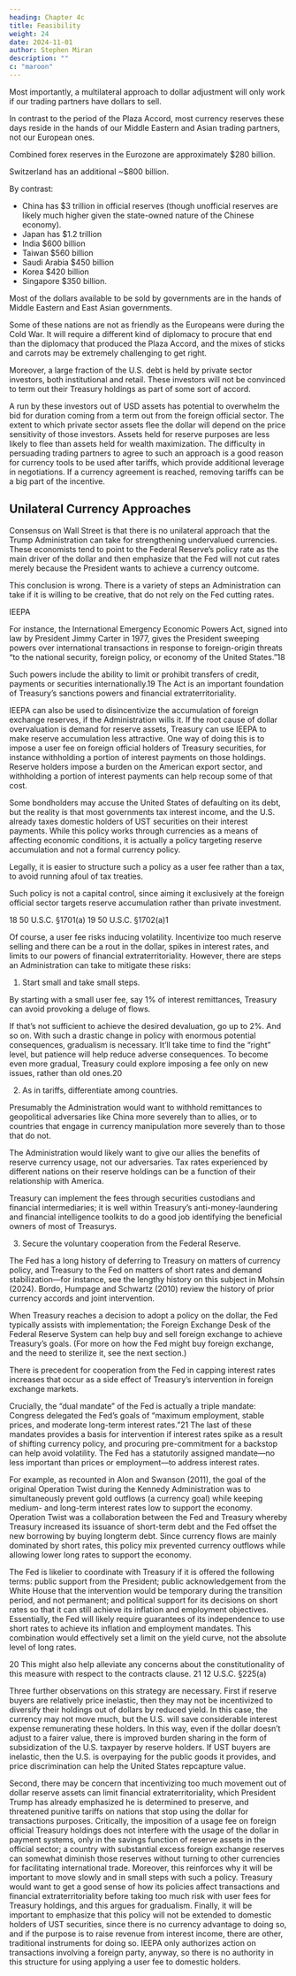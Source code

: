 ```yaml
---
heading: Chapter 4c
title: Feasibility
weight: 24
date: 2024-11-01
author: Stephen Miran
description: ""
c: "maroon"
---
```




Most importantly, a multilateral approach to dollar adjustment will only work if our trading partners have dollars to sell. 

In contrast to the period of the Plaza Accord, most currency reserves these days reside in the hands of our Middle Eastern and Asian trading partners, not our European ones.

Combined forex reserves in the Eurozone are approximately $280 billion.

Switzerland has an additional ~$800 billion. 

By contrast:
- China has $3 trillion in official reserves (though unofficial reserves are likely much higher given the state-owned nature  of the Chinese economy).
- Japan has $1.2 trillion
- India $600 billion
- Taiwan $560 billion
- Saudi Arabia $450 billion
- Korea $420 billion
- Singapore $350 billion.

Most of the dollars available to be sold by governments are in the hands of Middle Eastern and East Asian governments.

Some of these nations are not as friendly as the Europeans were during the Cold War. It will require a different kind of diplomacy to procure that end than the diplomacy that produced the Plaza Accord, and the mixes of sticks and carrots may be extremely challenging to get right.

Moreover, a large fraction of the U.S. debt is held by private sector investors, both institutional and retail. These
investors will not be convinced to term out their Treasury holdings as part of some sort of accord. 

A run by these
investors out of USD assets has potential to overwhelm the bid for duration coming from a term out from the foreign
official sector. The extent to which private sector assets flee the dollar will depend on the price sensitivity of those
investors. Assets held for reserve purposes are less likely to flee than assets held for wealth maximization.
The difficulty in persuading trading partners to agree to such an approach is a good reason for currency tools to be
used after tariffs, which provide additional leverage in negotiations. If a currency agreement is reached, removing
tariffs can be a big part of the incentive.



## Unilateral Currency Approaches

Consensus on Wall Street is that there is no unilateral approach that the Trump Administration can take for strengthening undervalued currencies. These economists tend to point to the Federal Reserve’s policy rate as the main
driver of the dollar and then emphasize that the Fed will not cut rates merely because the President wants to
achieve a currency outcome.

This conclusion is wrong. There is a variety of steps an Administration can take if it is willing to be creative, that do not rely on the Fed cutting rates.

IEEPA

For instance, the International Emergency Economic Powers Act, signed into law by President Jimmy Carter in
1977, gives the President sweeping powers over international transactions in response to foreign-origin threats
“to the national security, foreign policy, or economy of the United States.”18 

Such powers include the ability to limit or prohibit transfers of credit, payments or securities internationally.19 The Act is an important foundation of Treasury’s sanctions powers and financial extraterritoriality.

IEEPA can also be used to disincentivize the accumulation of foreign exchange reserves, if the Administration wills
it. If the root cause of dollar overvaluation is demand for reserve assets, Treasury can use IEEPA to make reserve
accumulation less attractive. One way of doing this is to impose a user fee on foreign official holders of Treasury
securities, for instance withholding a portion of interest payments on those holdings. Reserve holders impose a
burden on the American export sector, and withholding a portion of interest payments can help recoup some of
that cost. 

Some bondholders may accuse the United States of defaulting on its debt, but the reality is that most
governments tax interest income, and the U.S. already taxes domestic holders of UST securities on their interest
payments. While this policy works through currencies as a means of affecting economic conditions, it is actually a
policy targeting reserve accumulation and not a formal currency policy.

Legally, it is easier to structure such a policy as a user fee rather than a tax, to avoid running afoul of tax treaties.

Such policy is not a capital control, since aiming it exclusively at the foreign official sector targets reserve
accumulation rather than private investment.

18 50 U.S.C. §1701(a)
19 50 U.S.C. §1702(a)1


Of course, a user fee risks inducing volatility. Incentivize too much reserve selling and there can be a rout in the
dollar, spikes in interest rates, and limits to our powers of financial extraterritoriality. However, there are steps an
Administration can take to mitigate these risks:

1. Start small and take small steps. 

By starting with a small user fee, say 1% of interest remittances, Treasury
can avoid provoking a deluge of flows. 

If that’s not sufficient to achieve the desired devaluation, go up to 2%.
And so on. With such a drastic change in policy with enormous potential consequences, gradualism is necessary.
It’ll take time to find the “right” level, but patience will help reduce adverse consequences. To become even more
gradual, Treasury could explore imposing a fee only on new issues, rather than old ones.20


2. As in tariffs, differentiate among countries.

Presumably the Administration would want to withhold remittances to geopolitical adversaries like China more severely than to allies, or to countries that engage in currency manipulation more severely than to those that do not.

The Administration would likely want to give our allies the
benefits of reserve currency usage, not our adversaries. Tax rates experienced by different nations on their reserve
holdings can be a function of their relationship with America. 

Treasury can implement the fees through securities
custodians and financial intermediaries; it is well within Treasury’s anti-money-laundering and financial intelligence
toolkits to do a good job identifying the beneficial owners of most of Treasurys.

3. Secure the voluntary cooperation from the Federal Reserve.

The Fed has a long history of deferring to Treasury
on matters of currency policy, and Treasury to the Fed on matters of short rates and demand stabilization—for
instance, see the lengthy history on this subject in Mohsin (2024). Bordo, Humpage and Schwartz (2010) review the
history of prior currency accords and joint intervention. 

When Treasury reaches a decision to adopt a policy on the
dollar, the Fed typically assists with implementation; the Foreign Exchange Desk of the Federal Reserve System
can help buy and sell foreign exchange to achieve Treasury’s goals. (For more on how the Fed might buy foreign
exchange, and the need to sterilize it, see the next section.)

There is precedent for cooperation from the Fed in capping interest rates increases that occur as a side effect
of Treasury’s intervention in foreign exchange markets. 

Crucially, the “dual mandate” of the Fed is actually a triple
mandate: Congress delegated the Fed’s goals of “maximum employment, stable prices, and moderate long-term
interest rates.”21 The last of these mandates provides a basis for intervention if interest rates spike as a result of
shifting currency policy, and procuring pre-commitment for a backstop can help avoid volatility. The Fed has a
statutorily assigned mandate—no less important than prices or employment—to address interest rates.

For example, as recounted in Alon and Swanson (2011), the goal of the original Operation Twist during the Kennedy
Administration was to simultaneously prevent gold outflows (a currency goal) while keeping medium- and long-term
interest rates low to support the economy. Operation Twist was a collaboration between the Fed and Treasury
whereby Treasury increased its issuance of short-term debt and the Fed offset the new borrowing by buying longterm debt. Since currency flows are mainly dominated by short rates, this policy mix prevented currency outflows
while allowing lower long rates to support the economy.

The Fed is likelier to coordinate with Treasury if it is offered the following terms: public support from the President; public acknowledgement from the White House that the intervention would be temporary during the transition period, and not permanent; and political support for its decisions on short rates so that it can still achieve its inflation and employment objectives. Essentially, the Fed will likely require guarantees of its independence to use short rates to achieve its inflation and employment mandates. This combination would effectively set a limit on the yield
curve, not the absolute level of long rates.

20 This might also help alleviate any concerns about the constitutionality of this measure with respect to the contracts clause.
21 12 U.S.C. §225(a)


Three further observations on this strategy are necessary. First if reserve buyers are relatively price inelastic, then
they may not be incentivized to diversify their holdings out of dollars by reduced yield. In this case, the currency
may not move much, but the U.S. will save considerable interest expense remunerating these holders. In this way,
even if the dollar doesn’t adjust to a fairer value, there is improved burden sharing in the form of subsidization of
the U.S. taxpayer by reserve holders. If UST buyers are inelastic, then the U.S. is overpaying for the public goods it
provides, and price discrimination can help the United States repcapture value.

Second, there may be concern that incentivizing too much movement out of dollar reserve assets can limit financial
extraterritoriality, which President Trump has already emphasized he is determined to preserve, and threatened
punitive tariffs on nations that stop using the dollar for transactions purposes. Critically, the imposition of a usage
fee on foreign official Treasury holdings does not interfere with the usage of the dollar in payment systems, only
in the savings function of reserve assets in the official sector; a country with substantial excess foreign exchange
reserves can somewhat diminish those reserves without turning to other currencies for facilitating international
trade. Moreover, this reinforces why it will be important to move slowly and in small steps with such a policy. Treasury
would want to get a good sense of how its policies affect transactions and financial extraterritoriality before
taking too much risk with user fees for Treasury holdings, and this argues for gradualism.
Finally, it will be important to emphasize that this policy will not be extended to domestic holders of UST securities,
since there is no currency advantage to doing so, and if the purpose is to raise revenue from interest income, there
are other, traditional instruments for doing so. IEEPA only authorizes action on transactions involving a foreign
party, anyway, so there is no authority in this structure for using applying a user fee to domestic holders.

